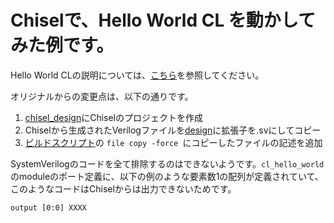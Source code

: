# Chiselで、Hello World CL を動かしてみた例です。

Hello World CLの説明については、[こちら](../cl_hello_world)を参照してください。

オリジナルからの変更点は、以下の通りです。

1. [chisel_design](./chisel_design)にChiselのプロジェクトを作成
2. Chiselから生成されたVerilogファイルを[design](./design)に拡張子を.svにしてコピー
3. [ビルドスクリプト](./build/scripts/encrypt.tcl)の `file copy -force `にコピーしたファイルの記述を追加

SystemVerilogのコードを全て排除するのはできないようです。`cl_hello_world`のmoduleのポート定義に、以下の例のような要素数1の配列が定義されていて、このようなコードはChiselからは出力できないためです。

```
output [0:0] XXXX
```
